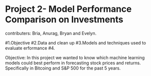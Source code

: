 # Project 2- Model Performance Comparison on Investments
contributers:  Bria, Anurag, Bryan and Evelyn.

#1.Objective
#2.Data and clean up
#3.Models and techniques used to evaluate erformance
#4.

Objective: In this project we wanted to know which machine learning models could best perform in forecasting stock prices and returns. Specifically in Bitcoing and S&P 500 for the past 5 years. 

